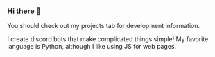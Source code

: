 ### Hi there 👋

You should check out my projects tab for development information.

I create discord bots that make complicated things simple!
My favorite language is Python, although I like using JS for web pages.
